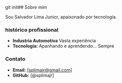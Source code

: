 git init## Sobre mim

Sou Salvador Lima Junior, apaixonado por tecnologia. 


### histórico profissional
* **Industria Automotiva** Vasta experiência
* **Tecnologia:** Apanhando e aprendendo... Sempre


### Contato
* **Email:** [splimajr@gmail.com]
* **GitHub:** [@splimajr]
